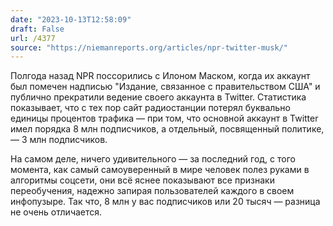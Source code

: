 ```yaml
---
date: "2023-10-13T12:58:09"
draft: False
url: /4377
source: "https://niemanreports.org/articles/npr-twitter-musk/"
---
```


Полгода назад NPR поссорились с Илоном Маском, когда их аккаунт был помечен надписью "Издание, связанное с правительством США" и публично прекратили ведение своего аккаунта в Twitter. Статистика показывает, что с тех пор сайт радиостанции потерял буквально единицы процентов трафика — при том, что основной аккаунт в Twitter имел порядка 8 млн подписчиков, а отдельный, посвященный политике, — 3 млн подписчиков.

На самом деле, ничего удивительного — за последний год, с того момента, как самый самоуверенный в мире человек полез руками в алгоритмы соцсети, они всё яснее показывают все признаки переобучения, надежно запирая пользователей каждого в своем инфопузыре. Так что, 8 млн у вас подписчиков или 20 тысяч — разница не очень отличается.

